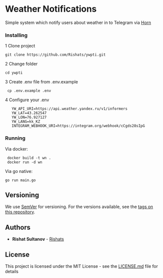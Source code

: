 # Weather Notifications

Simple system which notify users about weather in to Telegram via [Horn](https://github.com/requilence/integram)

### Installing
1 Clone project
```
git clone https://github.com/Rishats/ywpti.git
```
2 Change folder
```
cd ywpti
```
3 Create .env file from .env.example
```
 cp .env.example .env
```

4 Configure your .env
```YW_API_KEY=be6653b5-4fdd-41a9-a31c-b3a935252493
   YW_API_URI=https://api.weather.yandex.ru/v1/informers
   YW_LAT=43.262547
   YW_LON=76.927127
   YW_LANG=kk_KZ
   INTEGRAM_WEBHOOK_URI=https://integram.org/webhook/cCgds28sIpG
   ```

### Running

Via docker:
```
 docker build -t wn .
 docker run -d wn
```

Via go native:

```
go run main.go
```

## Versioning

We use [SemVer](http://semver.org/) for versioning. For the versions available, see the [tags on this repository](https://github.com/Rishats/ywpti/tags). 

## Authors

* **Rishat Sultanov** - [Rishats](https://github.com/Rishats)

## License

This project is licensed under the MIT License - see the [LICENSE.md](LICENSE.md) file for details
